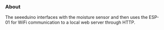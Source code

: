 ### About
The seeeduino interfaces with the moisture sensor and then uses the ESP-01 for WiFi communication to a local web server through HTTP.